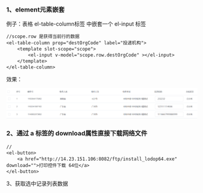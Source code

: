 ### 1、element元素嵌套

例子：表格 el-table-column标签 中嵌套一个 el-input 标签

```
//scope.row 是获得当前行的数据
<el-table-column prop="destOrgCode" label="投递机构">
    <template slot-scope="scope">
        <el-input v-model="scope.row.destOrgCode" ></el-input>
    </template>
</el-table-column>
```

效果：

![1587552704770](assets/1587552704770.png)



### 2、通过 a 标签的 download属性直接下载网络文件

```
//
<el-button>
	<a href="http://14.23.151.106:8082/ftp/install_lodop64.exe" download="">打印控件下载 64位</a>
</el-button>
```



3、获取选中记录列表数据

